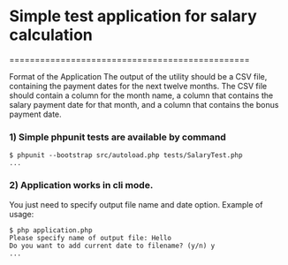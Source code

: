 # Simple test application for salary calculation
===============================================

Format of the Application
The output of the utility should be a CSV file, containing the payment dates for the next twelve months. The CSV file should contain a column for the month name, a column that contains the salary payment date for that month, and a column that contains the bonus payment date.

### 1) Simple phpunit tests are available by command

```
$ phpunit --bootstrap src/autoload.php tests/SalaryTest.php
...

```

### 2) Application works in cli mode.

You just need to specify output file name and date option. Example of usage:

```
$ php application.php
Please specify name of output file: Hello
Do you want to add current date to filename? (y/n) y
...

```

